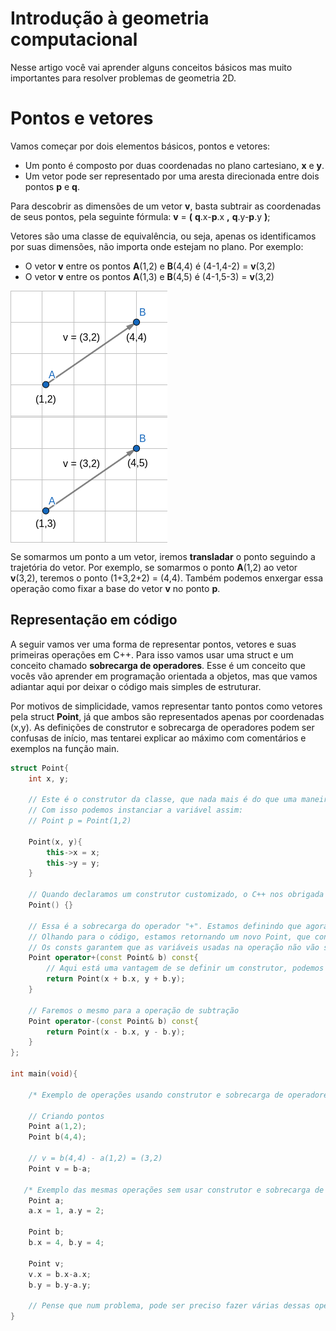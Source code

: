 # Introdução à geometria computacional

Nesse artigo você vai aprender alguns conceitos básicos mas muito importantes para resolver problemas de geometria 2D.

# Pontos e vetores

Vamos começar por dois elementos básicos, pontos e vetores:
- Um ponto é composto por duas coordenadas no plano cartesiano, **x** e **y**.
- Um vetor pode ser representado por uma aresta direcionada entre dois pontos **p** e **q**. 

Para descobrir as dimensões de um vetor **v**, basta subtrair as coordenadas de seus pontos, pela seguinte fórmula: **v** = **(** **q**.x-**p**.x **,** **q**.y-**p**.y **)**;

Vetores são uma classe de equivalência, ou seja, apenas os identificamos por suas dimensões, não importa onde estejam no plano. Por exemplo:
- O vetor **v** entre os pontos **A**(1,2) e **B**(4,4) é (4-1,4-2) = **v**(3,2)
- O vetor **v** entre os pontos **A**(1,3) e **B**(4,5) é (4-1,5-3) = **v**(3,2)

<img src='img/vetor1.png' align="middle" alt="Vetor v(3,2) entre os pontos a(1,2) e B(4,4)">
<img src='img/vetor2.png' align="middle" alt="Vetor v(3,2) entre os pontos a(1,2) e B(4,4)">

Se somarmos um ponto a um vetor, iremos **transladar** o ponto seguindo a trajetória do vetor. Por exemplo, se somarmos o ponto **A**(1,2) ao vetor **v**(3,2), teremos o ponto (1+3,2+2) = (4,4). Também podemos enxergar essa operação como fixar a base do vetor **v** no ponto **p**.

## Representação em código
A seguir vamos ver uma forma de representar pontos, vetores e suas primeiras operações em C++. Para isso vamos usar uma struct e um conceito chamado **sobrecarga de operadores**. Esse é um conceito que vocês vão aprender em programação orientada a objetos, mas que vamos adiantar aqui por deixar o código mais simples de estruturar.

Por motivos de simplicidade, vamos representar tanto pontos como vetores pela struct **Point**, já que ambos são representados apenas por coordenadas (x,y). As definições de construtor e sobrecarga de operadores podem ser confusas de início, mas tentarei explicar ao máximo com comentários e exemplos na função main.

```cpp
struct Point{
    int x, y;

    // Este é o construtor da classe, que nada mais é do que uma maneira de instanciar uma variável do tipo Point já passando os valores de x e y.
    // Com isso podemos instanciar a variável assim: 
    // Point p = Point(1,2)

    Point(x, y){
        this->x = x;
        this->y = y;
    }

    // Quando declaramos um construtor customizado, o C++ nos obrigada a declarar um vazio
    Point() {}

    // Essa é a sobrecarga do operador "+". Estamos definindo que agora existe uma operação de soma para variáveis do tipo Point
    // Olhando para o código, estamos retornando um novo Point, que conterá a soma dos valores x,y com as coordenadas de outro ponto, o ponto b.
    // Os consts garantem que as variáveis usadas na operação não vão ser alteradas, e o compilador obriga a usar o mais externo
    Point operator+(const Point& b) const{
        // Aqui está uma vantagem de se definir um construtor, podemos passar os valores x,y direto na criação do Point resultante da operação de soma.
        return Point(x + b.x, y + b.y);
    }

    // Faremos o mesmo para a operação de subtração
    Point operator-(const Point& b) const{
        return Point(x - b.x, y - b.y);
    }
};

int main(void){
   
    /* Exemplo de operações usando construtor e sobrecarga de operadores*/

    // Criando pontos
    Point a(1,2);
    Point b(4,4);

    // v = b(4,4) - a(1,2) = (3,2)
    Point v = b-a;

   /* Exemplo das mesmas operações sem usar construtor e sobrecarga de operadores */
    Point a;
    a.x = 1, a.y = 2;
    
    Point b;
    b.x = 4, b.y = 4;

    Point v;
    v.x = b.x-a.x;
    b.y = b.y-a.y;

    // Pense que num problema, pode ser preciso fazer várias dessas operações com vários pontos e vetores. Usar essas técnicas pode poupar tempo e linhas de código, além de deixar o código mais claro na hora de debugar.
}
```